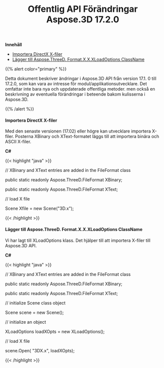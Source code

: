 ﻿---
title: Offentlig API Förändringar Aspose.3D 17.2.0
type: docs
weight: 10
url: /sv/net/public-api-changes-in-aspose-3d-17-2-0/
---
**Innehåll**

- [Importera DirectX X-filer](#PublicAPIChangesinAspose.3D17.2.0-ImportingDirectXXFiles)
- [Lägger till Aspose.ThreeD. Format.X.X.XLoadOptions ClassName](#PublicAPIChangesinAspose.3D17.2.0-AddsAspose.ThreeD.Formats.X.XLoadOptionsClass)

{{% alert color="primary" %}} 

Detta dokument beskriver ändringar i Aspose.3D API från version 17.1. 0 till 17.2.0, som kan vara av intresse för modul/applikationsutvecklare. Det omfattar inte bara nya och uppdaterade offentliga metoder. men också en beskrivning av eventuella förändringar i beteende bakom kulisserna i Aspose.3D.

{{% /alert %}} 
#### **Importera DirectX X-filer**
Med den senaste versionen (17.02) eller högre kan utvecklare importera X-filer. Posterna XBinary och XText-formatet läggs till att importera binära och ASCII X-filer.

**C#**

{{< highlight "java" >}}

 // XBinary and XText entries are added in the FileFormat class

public static readonly Aspose.ThreeD.FileFormat XBinary;

public static readonly Aspose.ThreeD.FileFormat XText;

// load X file

Scene Xfile = new Scene("3D.x");

{{< /highlight >}}
#### **Lägger till Aspose.ThreeD. Format.X.X.XLoadOptions ClassName**
Vi har lagt till XLoadOptions klass. Det hjälper till att importera X-filer till Aspose.3D API.

**C#**

{{< highlight "java" >}}

 // XBinary and XText entries are added in the FileFormat class

public static readonly Aspose.ThreeD.FileFormat XBinary;

public static readonly Aspose.ThreeD.FileFormat XText;

// initialize Scene class object

Scene scene = new Scene();

// initialize an object

XLoadOptions loadXOpts = new XLoadOptions();

// load X file

scene.Open( "3DX.x", loadXOpts);

{{< /highlight >}}
